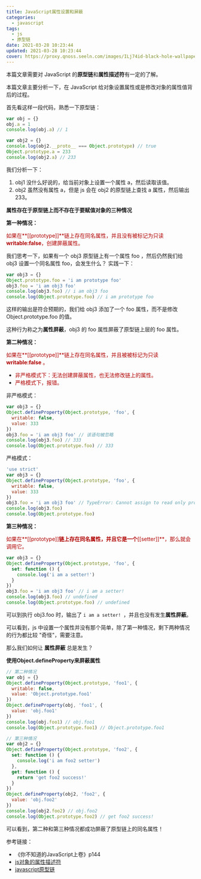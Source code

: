 ```yaml
---
title: JavaScript属性设置和屏蔽
categories:
  - javascript
tags:
  - js
  - 原型链
date: 2021-03-28 10:23:44
updated: 2021-03-28 10:23:44
cover: https://proxy.qnoss.seeln.com/images/ILj74id-black-hole-wallpaper.jpg
---
```


本篇文章需要对 JavaScript 的**原型链**和**属性描述符**有一定的了解。

本篇文章主要分析一下，在 JavaScript 给对象设置属性或是修改对象的属性值背后的过程。

首先看这样一段代码，熟悉一下原型链：
<!--more-->

```js
var obj = {}
obj.a = 1
console.log(obj.a) // 1

var obj2 = {}
console.log(obj2.__proto__ === Object.prototype) // true
Object.prototype.a = 233
console.log(obj2.a) // 233
```

我们分析一下：

1. obj1 没什么好说的，给当前对象上设置一个属性 a，然后读取该值。
2. obj2 虽然没有属性 a，但是  js 会在 obj2 的原型链上查找 a 属性，然后输出  233。



**属性存在于原型链上而不存在于要赋值对象的三种情况**

**第一种情况：**

<font color ="brow">如果在**[[prototype]]**链上存在同名属性，并且没有被标记为只读 **writable:false**，创建屏蔽属性。</font>

我们思考一下，如果有一个  obj3 原型链上有一个属性 foo ，然后仍然我们给 obj3 设置一个同名属性 foo，会发生什么？
实践一下：

```js
var obj3 = {}
Object.prototype.foo = 'i am prototype foo'
obj3.foo = 'i am obj3 foo'
console.log(obj3.foo) // i am obj3 foo
console.log(Object.prototype.foo) // i am prototype foo
```

这样的输出是符合预期的，我们给 obj3 添加了一个 foo 属性，而不是修改 Object.prototype.foo 的值。

这种行为称之为**属性屏蔽**，obj3 的 foo 属性屏蔽了原型链上层的 foo 属性。

**第二种情况：**

<font color ="brow">如果在**[[prototype]]**链上存在同名属性，并且被被标记为只读 **writable:false** 。</font>

- <font color ="brow">非严格模式下：无法创建屏蔽属性，也无法修改链上的属性。</font>
- <font color ="brow">严格模式下，报错。</font>

非严格模式：

```js
var obj3 = {}
Object.defineProperty(Object.prototype, 'foo', {
  writable: false,
  value: 333
})
obj3.foo = 'i am obj3 foo' // 该语句被忽略
console.log(obj3.foo) // 333
console.log(Object.prototype.foo) // 333
```

严格模式：

```js
'use strict'
var obj3 = {}
Object.defineProperty(Object.prototype, 'foo', {
  writable: false,
  value: 333
})
obj3.foo = 'i am obj3 foo' // TypeError: Cannot assign to read only property 'foo' of object '#<Object>'
console.log(obj3.foo)
console.log(Object.prototype.foo)
```

**第三种情况：**

<font color ="brow">如果在**[[prototype]]**链上存在同名属性，并且它是一个**[[setter]]**，那么就会调用它。</font>

```js
var obj3 = {}
Object.defineProperty(Object.prototype, 'foo', {
  set: function () {
    console.log('i am a setter!')
  }
})
obj3.foo = 'i am obj3 foo' // i am a setter!
console.log(obj3.foo) // undefined
console.log(Object.prototype.foo) // undefined
```

可以到执行 obj3.foo 时，输出了 `i am a setter! `，并且也没有发生**属性屏蔽**。

可以看到，js 中设置一个属性并没有那个简单，除了第一种情况，剩下两种情况的行为都比较 "奇怪"，需要注意。

那么我们如何让 **属性屏蔽** 总是发生？

**使用Object.defineProperty来屏蔽属性**

```js
// 第二种情况
var obj = {}
Object.defineProperty(Object.prototype, 'foo1', {
  writable: false,
  value: 'Object.prototype.foo1'
})
Object.defineProperty(obj, 'foo1', {
  value: 'obj.foo1'
})
console.log(obj.foo1) // obj.foo1
console.log(Object.prototype.foo1) // Object.prototype.foo1

// 第三种情况
var obj2 = {}
Object.defineProperty(Object.prototype, 'foo2', {
  set: function () {
    console.log('i am foo2 setter')
  },
  get: function () {
    return 'get foo2 success!'
  }
})
Object.defineProperty(obj2, 'foo2', {
  value: 'obj.foo2'
})
console.log(obj2.foo2) // obj.foo2
console.log(Object.prototype.foo2) // get foo2 success!
```

可以看到，第二种和第三种情况都成功屏蔽了原型链上的同名属性！



参考链接：

- 《你不知道的JavaScript上卷》p144
- [js对象的属性描述符](http://ruomuc.gitee.io/blog/2021/02/21/js%E5%AF%B9%E8%B1%A1%E7%9A%84%E5%B1%9E%E6%80%A7%E6%8F%8F%E8%BF%B0%E7%AC%A6/)
- [javascript原型链](http://ruomuc.gitee.io/blog/2020/05/21/javascript%E5%8E%9F%E5%9E%8B%E9%93%BE/)


